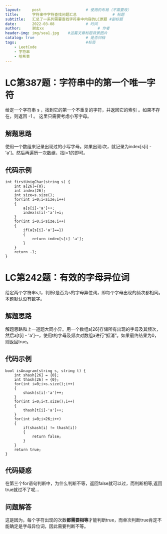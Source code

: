```yaml
---
layout:     post   				    # 使用的布局（不需要改）
title:      字符串中字符查找问题汇总				# 标题 
subtitle:   汇总了一系列需要查找字符串中内容的LC原题 #副标题
date:       2022-03-08 				# 时间
author:     谢玄xx 						# 作者
header-img: img/sea1.jpg 	#这篇文章标题背景图片
catalog: true 						# 是否归档
tags:								#标签
    - LeetCode
    - 字符串
    - 哈希表
---
```


# LC第387题：字符串中的第一个唯一字符

给定一个字符串 s ，找到它的第一个不重复的字符，并返回它的索引 。如果不存在，则返回 -1 。
这里只需要考虑小写字母。


## 解题思路

使用一个数组来记录出现过的小写字母。如果出现i次，就记录为index[s[i] - 'a']。然后再遍历一次数组，找i=1的即可。


## 代码示例

    int firstUniqChar(string s) {
        int a[26]={0};
        int index[26];
        int size=s.size();
        for(int i=0;i<size;i++)
        {
            a[s[i]-'a']++;
            index[s[i]-'a']=i;
        }
        for(int i=0;i<size;i++)
        {
            if(a[s[i]-'a']==1)
            {
                return index[s[i]-'a'];
            }
        }
        return -1;
    }    


# LC第242题：有效的字母异位词

给定两个字符串s,t，判断t是否为s的字母异位词，即每个字母出现的频次都相同。本题默认没有数字。


## 解题思路

解题思路和上一道题大同小异。用一个数组a[26]存储所有出现的字母及其频次，然后a[t[i] - 'a']--，使用t的字母及频次对数组a进行“抵消”。如果最终结果为0，则返回true。


## 代码示例

    bool isAnagram(string s, string t) {
        int shash[26] = {0};
        int thash[26] = {0};
        for(int i=0;i<s.size();i++)
        {
            shash[s[i]-'a']++;
        }
        for(int i=0;i<t.size();i++)
        {
            thash[t[i]-'a']++;
        }
        for(int i=0;i<26;i++)
        {
            if(shash[i] != thash[i]) 
            {
                return false;
            }
        }
        return true;
    }
## 代码疑惑

在第三个for语句判断中，为什么判断不等，返回false就可以过，而判断相等,返回true就过不了呢...

## 问题解答

这是因为，每个字符出现的次数**都需要相等**才能判断true，而单次判断true肯定不能确定是字母异位词，因此需要判断不等。

